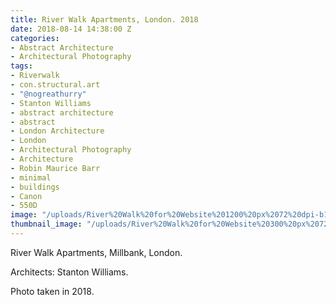 ```yaml
---
title: River Walk Apartments, London. 2018
date: 2018-08-14 14:38:00 Z
categories:
- Abstract Architecture
- Architectural Photography
tags:
- Riverwalk
- con.structural.art
- "@nogreathurry"
- Stanton Williams
- abstract architecture
- abstract
- London Architecture
- London
- Architectural Photography
- Architecture
- Robin Maurice Barr
- minimal
- buildings
- Canon
- 550D
image: "/uploads/River%20Walk%20for%20Website%201200%20px%2072%20dpi-b13fc3.jpg"
thumbnail_image: "/uploads/River%20Walk%20for%20Website%20300%20px%2072%20dpi-884628.jpg"
---
```


River Walk Apartments, Millbank, London.

Architects: Stanton Williams.

Photo taken in 2018. 
